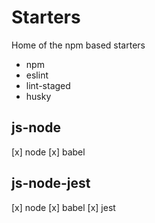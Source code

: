 # Starters

Home of the npm based starters

* npm
* eslint
* lint-staged
* husky

## js-node

[x] node
[x] babel

## js-node-jest

[x] node
[x] babel
[x] jest